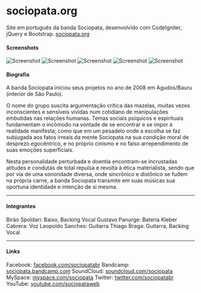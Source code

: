 sociopata.org
=============

Site em português da banda Sociopata, desenvolvido com CodeIgniter, jQuery e Bootstrap. [sociopata.org](http://sociopata.org)

#### Screenshots

![Screenshot](src/images/readme/home_480.jpg)
![Screenshot](src/images/readme/home_720.jpg)
![Screenshot](src/images/readme/home_940.jpg)
![Screenshot](src/images/readme/home_1140.jpg)
![Screenshot](src/images/readme/home_1920.jpg)

#### Biografia

A banda Sociopata iniciou seus projetos no ano de 2008 em Agudos/Bauru (interior de São Paulo).

O nome do grupo suscita argumentação crítica das mazelas, muitas vezes inconscientes e sensíveis vividas num cotidiano de manipulações embutidas nas relações humanas. Temas sociais psíquicos e espirituais fundamentam o incômodo na vontade de se encontrar e se impor à realidade manifesta; como que em um pesadelo onde a escolha se faz subjugada aos fatos irreais da mente Sociopata na sua condição moral de desprezo egocêntrico, e no próprio cinismo e no falso arrependimento de suas emoções superficiais.

Nesta personalidade perturbada e doentia encontram-se incrustadas atitudes e condutas de total repulsa e revolta à ética materialista, sendo que por via de uma sonoridade diversa, onde sincrônico e distônico se fudem na própria carne, a banda Sociopata transmite em suas músicas sua oportuna identidade e intenção de si mesma.

---

#### Integrantes

Birão Spoldari: Baixo, Backing Vocal
Gustavo Panurge: Bateria
Kleber Cabrera: Voz
Leopoldo Sanches: Guitarra
Thiago Braga: Guitarra, Backing Vocal

---

#### Links

Facebook: [facebook.com/sociopatabr](http://facebook.com/sociopatabr)
Bandcamp: [sociopata.bandcamp.com](http://sociopata.bandcamp.com)
SoundCloud: [soundcloud.com/sociopata](http://soundcloud.com/sociopata)
MySpace: [myspace.com/sociopata](http://myspace.com/sociopata)
Twitter: [twitter.com/sociopatabr](http://twitter.com/sociopatabr)
YouTube: [youtube.com/sociopataweb](http://youtube.com/sociopataweb)
